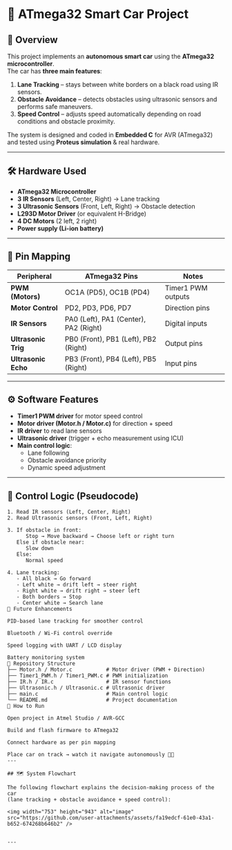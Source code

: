 # 🚗 ATmega32 Smart Car Project

## 📌 Overview
This project implements an **autonomous smart car** using the **ATmega32 microcontroller**.  
The car has **three main features**:  
1. **Lane Tracking** – stays between white borders on a black road using IR sensors.  
2. **Obstacle Avoidance** – detects obstacles using ultrasonic sensors and performs safe maneuvers.  
3. **Speed Control** – adjusts speed automatically depending on road conditions and obstacle proximity.

The system is designed and coded in **Embedded C** for AVR (ATmega32) and tested using **Proteus simulation** & real hardware.

---

## 🛠️ Hardware Used
- **ATmega32 Microcontroller**  
- **3 IR Sensors** (Left, Center, Right) → Lane tracking  
- **3 Ultrasonic Sensors** (Front, Left, Right) → Obstacle detection  
- **L293D Motor Driver** (or equivalent H-Bridge)  
- **4 DC Motors** (2 left, 2 right)  
- **Power supply (Li-ion battery)**  

---

## 🔌 Pin Mapping
| Peripheral         | ATmega32 Pins               | Notes                      |
|--------------------|-----------------------------|-----------------------------|
| **PWM (Motors)**  | OC1A (PD5), OC1B (PD4)      | Timer1 PWM outputs          |
| **Motor Control** | PD2, PD3, PD6, PD7          | Direction pins              |
| **IR Sensors**    | PA0 (Left), PA1 (Center), PA2 (Right) | Digital inputs |
| **Ultrasonic Trig** | PB0 (Front), PB1 (Left), PB2 (Right) | Output pins     |
| **Ultrasonic Echo** | PB3 (Front), PB4 (Left), PB5 (Right) | Input pins      |

---

## ⚙️ Software Features
- **Timer1 PWM driver** for motor speed control  
- **Motor driver (Motor.h / Motor.c)** for direction + speed  
- **IR driver** to read lane sensors  
- **Ultrasonic driver** (trigger + echo measurement using ICU)  
- **Main control logic**:
  - Lane following  
  - Obstacle avoidance priority  
  - Dynamic speed adjustment  

---

## 🧩 Control Logic (Pseudocode)
```text
1. Read IR sensors (Left, Center, Right)
2. Read Ultrasonic sensors (Front, Left, Right)

3. If obstacle in front:
      Stop → Move backward → Choose left or right turn
   Else if obstacle near:
      Slow down
   Else:
      Normal speed

4. Lane tracking:
   - All black → Go forward
   - Left white → drift left → steer right
   - Right white → drift right → steer left
   - Both borders → Stop
   - Center white → Search lane
🚀 Future Enhancements

PID-based lane tracking for smoother control

Bluetooth / Wi-Fi control override

Speed logging with UART / LCD display

Battery monitoring system
📂 Repository Structure
├── Motor.h / Motor.c           # Motor driver (PWM + Direction)
├── Timer1_PWM.h / Timer1_PWM.c # PWM initialization
├── IR.h / IR.c                 # IR sensor functions
├── Ultrasonic.h / Ultrasonic.c # Ultrasonic driver
├── main.c                      # Main control logic
└── README.md                   # Project documentation
📖 How to Run

Open project in Atmel Studio / AVR-GCC

Build and flash firmware to ATmega32

Connect hardware as per pin mapping

Place car on track → watch it navigate autonomously 🚗💨
---

## 🗺️ System Flowchart

The following flowchart explains the decision-making process of the car  
(lane tracking + obstacle avoidance + speed control):

<img width="753" height="943" alt="image" src="https://github.com/user-attachments/assets/fa19edcf-61e0-43a1-b652-674268b646b2" />


---
